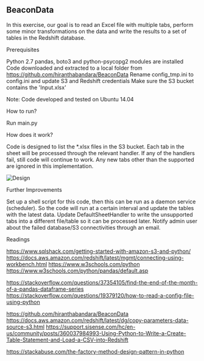 ## BeaconData

In this exercise, our goal is to read an Excel file with multiple tabs, perform some minor transformations on the data and write the results to a set of tables in the Redshift database.

Prerequisites

Python 2.7
pandas, boto3 and python-psycopg2 modules are installed
Code downloaded and extracted to a local folder from https://github.com/hiranthabandara/BeaconData
Rename config_tmp.ini to config.ini and update S3 and Redshift credentials
Make sure the S3 bucket contains the 'Input.xlsx'

Note: Code developed and tested on Ubuntu 14.04

How to run?

Run main.py

How does it work?

Code is designed to list the *.xlsx files in the S3 bucket. Each tab in the sheet will be processed through the relevant handler. If any of the handlers fail, still code will continue to work. Any new tabs other than the supported are ignored in this implementation.

![Design](https://user-images.githubusercontent.com/79296007/110528480-33af1600-813e-11eb-9e58-3ef3b56f65ab.png)



Further Improvements

Set up a shell script for this code, then this can be run as a daemon service (scheduler). So the code will run at a certain interval and update the tables with the latest data.
Update DefaultSheetHandler to write the unsupported tabs into a different file/table so it can be processed later.
Notify admin user about the failed database/S3 connectivities through an email.


Readings

https://www.sqlshack.com/getting-started-with-amazon-s3-and-python/
https://docs.aws.amazon.com/redshift/latest/mgmt/connecting-using-workbench.html
https://www.w3schools.com/python
https://www.w3schools.com/python/pandas/default.asp

https://stackoverflow.com/questions/37354105/find-the-end-of-the-month-of-a-pandas-dataframe-series
https://stackoverflow.com/questions/19379120/how-to-read-a-config-file-using-python

https://github.com/hiranthabandara/BeaconData
https://docs.aws.amazon.com/redshift/latest/dg/copy-parameters-data-source-s3.html
https://support.sisense.com/hc/en-us/community/posts/360037984993-Using-Python-to-Write-a-Create-Table-Statement-and-Load-a-CSV-into-Redshift

https://stackabuse.com/the-factory-method-design-pattern-in-python
